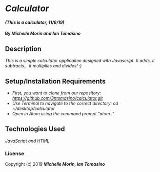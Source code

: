 
# _Calculator_

#### _(This is a calculator, 11/6/19)_

#### By _**Michelle Morin and Ian Tomasino**_

## Description

_This is a simple calculator applicaiton designed with Javascript. It adds, it subtracts... it multiplies and divides! :)_

## Setup/Installation Requirements

* _First, you want to clone from our repository: https://github.com/3ntomasino/calculator.git_
* _Use Terminal to navigate to the correct directory: cd ~/desktop/calculator_
* _Open in Atom using the command prompt "atom ."_

## Technologies Used

_JavaScript and HTML_

### License

Copyright (c) 2019 **_Michelle Morin, Ian Tomasino_**
